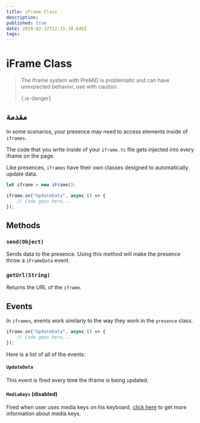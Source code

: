```yaml
---
title: iFrame Class
description:
published: true
date: 2020-02-12T22:15:30.646Z
tags:
---
```


# iFrame Class
> The iframe system with PreMiD is problematic and can have unexpected behavior, use with caution. 
> 
> {.is-danger}

## مقدمة

In some scenarios, your presence may need to access elements inside of `iframes`.

The code that you write inside of your `iframe.ts` file gets injected into every iframe on the page.

Like presences, `iframes` have their own classes designed to automatically update data.

```typescript
let iframe = new iFrame();

iframe.on("UpdateData", async () => {
    // Code goes here...
});
```

## Methods

### `send(Object)`
Sends data to the presence. Using this method will make the presence throw a `iFrameData` event.

### `getUrl(String)`
Returns the URL of the `iframe`.

## Events
In `iframes`, events work similarly to the way they work in the `presence` class.

```typescript
iframe.on("UpdateData", async () => {
    // Code goes here...
});
```

Here is a list of all of the events:

#### `UpdateData`

This event is fired every time the iframe is being updated.

#### `MediaKeys` (disabled)

Fired when user uses media keys on his keyboard, [click here](/dev/presence/class#mediakeys) to get more information about media keys.